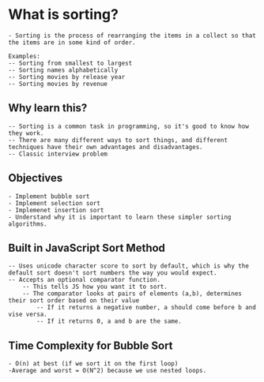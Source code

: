 # What is sorting?
    - Sorting is the process of rearranging the items in a collect so that the items are in some kind of order. 

    Examples: 
    -- Sorting from smallest to largest
    -- Sorting names alphabetically
    -- Sorting movies by release year
    -- Sorting movies by revenue

## Why learn this?
    -- Sorting is a common task in programming, so it's good to know how they work. 
    -- There are many different ways to sort things, and different techniques have their own advantages and disadvantages. 
    -- Classic interview problem

## Objectives
    - Implement bubble sort
    - Implement selection sort
    - Implemenet insertion sort
    - Understand why it is important to learn these simpler sorting algorithms.

## Built in JavaScript Sort Method
    -- Uses unicode character score to sort by default, which is why the default sort doesn't sort numbers the way you would expect. 
    -- Accepts an optional comparator function. 
        -- This tells JS how you want it to sort.
        -- The comparator looks at pairs of elements (a,b), determines their sort order based on their value
            -- If it returns a negative number, a should come before b and vise versa.
            -- If it returns 0, a and b are the same.

## Time Complexity for Bubble Sort
    - O(n) at best (if we sort it on the first loop)
    -Average and worst = O(N^2) because we use nested loops. 